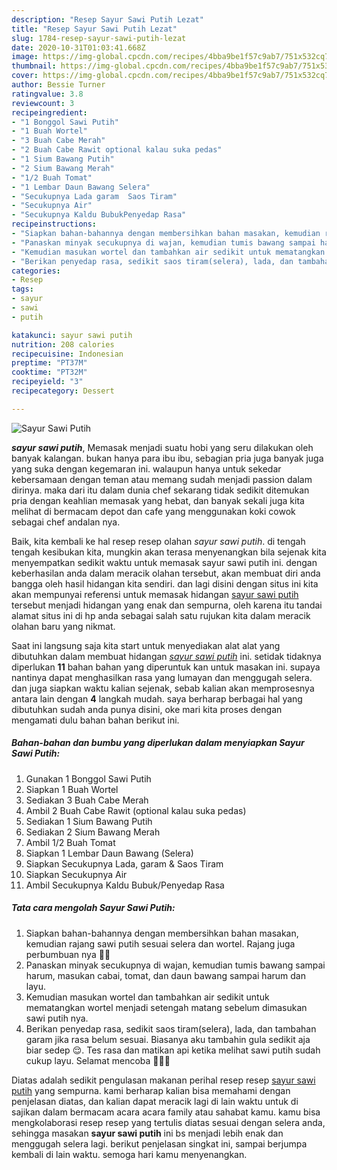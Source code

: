 ```yaml
---
description: "Resep Sayur Sawi Putih Lezat"
title: "Resep Sayur Sawi Putih Lezat"
slug: 1784-resep-sayur-sawi-putih-lezat
date: 2020-10-31T01:03:41.668Z
image: https://img-global.cpcdn.com/recipes/4bba9be1f57c9ab7/751x532cq70/sayur-sawi-putih-foto-resep-utama.jpg
thumbnail: https://img-global.cpcdn.com/recipes/4bba9be1f57c9ab7/751x532cq70/sayur-sawi-putih-foto-resep-utama.jpg
cover: https://img-global.cpcdn.com/recipes/4bba9be1f57c9ab7/751x532cq70/sayur-sawi-putih-foto-resep-utama.jpg
author: Bessie Turner
ratingvalue: 3.8
reviewcount: 3
recipeingredient:
- "1 Bonggol Sawi Putih"
- "1 Buah Wortel"
- "3 Buah Cabe Merah"
- "2 Buah Cabe Rawit optional kalau suka pedas"
- "1 Sium Bawang Putih"
- "2 Sium Bawang Merah"
- "1/2 Buah Tomat"
- "1 Lembar Daun Bawang Selera"
- "Secukupnya Lada garam  Saos Tiram"
- "Secukupnya Air"
- "Secukupnya Kaldu BubukPenyedap Rasa"
recipeinstructions:
- "Siapkan bahan-bahannya dengan membersihkan bahan masakan, kemudian rajang sawi putih sesuai selera dan wortel. Rajang juga perbumbuan nya 👍🏼"
- "Panaskan minyak secukupnya di wajan, kemudian tumis bawang sampai harum, masukan cabai, tomat, dan daun bawang sampai harum dan layu."
- "Kemudian masukan wortel dan tambahkan air sedikit untuk mematangkan wortel menjadi setengah matang sebelum dimasukan sawi putih nya."
- "Berikan penyedap rasa, sedikit saos tiram(selera), lada, dan tambahan garam jika rasa belum sesuai. Biasanya aku tambahin gula sedikit aja biar sedep 😌. Tes rasa dan matikan api ketika melihat sawi putih sudah cukup layu. Selamat mencoba 👍🏼✨"
categories:
- Resep
tags:
- sayur
- sawi
- putih

katakunci: sayur sawi putih 
nutrition: 208 calories
recipecuisine: Indonesian
preptime: "PT37M"
cooktime: "PT32M"
recipeyield: "3"
recipecategory: Dessert

---
```



![Sayur Sawi Putih](https://img-global.cpcdn.com/recipes/4bba9be1f57c9ab7/751x532cq70/sayur-sawi-putih-foto-resep-utama.jpg)

<b><i>sayur sawi putih</i></b>, Memasak menjadi suatu hobi yang seru dilakukan oleh banyak kalangan. bukan hanya para ibu ibu, sebagian pria juga banyak juga yang suka dengan kegemaran ini. walaupun hanya untuk sekedar kebersamaan dengan teman atau memang sudah menjadi passion dalam dirinya. maka dari itu dalam dunia chef sekarang tidak sedikit ditemukan pria dengan keahlian memasak yang hebat, dan banyak sekali juga kita melihat di bermacam depot dan cafe yang menggunakan koki cowok sebagai chef andalan nya.

Baik, kita kembali ke hal resep resep olahan <i>sayur sawi putih</i>. di tengah tengah kesibukan kita, mungkin akan terasa menyenangkan bila sejenak kita menyempatkan sedikit waktu untuk memasak sayur sawi putih ini. dengan keberhasilan anda dalam meracik olahan tersebut, akan membuat diri anda bangga oleh hasil hidangan kita sendiri. dan lagi disini dengan situs ini kita akan mempunyai referensi untuk memasak hidangan <u>sayur sawi putih</u> tersebut menjadi hidangan yang enak dan sempurna, oleh karena itu tandai alamat situs ini di hp anda sebagai salah satu rujukan kita dalam meracik olahan baru yang nikmat.




Saat ini langsung saja kita start untuk menyediakan alat alat yang dibutuhkan dalam membuat hidangan <u><i>sayur sawi putih</i></u> ini. setidak tidaknya diperlukan <b>11</b> bahan bahan yang diperuntuk kan untuk masakan ini. supaya nantinya dapat menghasilkan rasa yang lumayan dan menggugah selera. dan juga siapkan waktu kalian sejenak, sebab kalian akan memprosesnya antara lain dengan <b>4</b> langkah mudah. saya berharap berbagai hal yang dibutuhkan sudah anda punya disini, oke mari kita proses dengan mengamati dulu bahan bahan berikut ini.

<!--inarticleads1-->

##### Bahan-bahan dan bumbu yang diperlukan dalam menyiapkan Sayur Sawi Putih:

1. Gunakan 1 Bonggol Sawi Putih
1. Siapkan 1 Buah Wortel
1. Sediakan 3 Buah Cabe Merah
1. Ambil 2 Buah Cabe Rawit (optional kalau suka pedas)
1. Sediakan 1 Sium Bawang Putih
1. Sediakan 2 Sium Bawang Merah
1. Ambil 1/2 Buah Tomat
1. Siapkan 1 Lembar Daun Bawang (Selera)
1. Siapkan Secukupnya Lada, garam &amp; Saos Tiram
1. Siapkan Secukupnya Air
1. Ambil Secukupnya Kaldu Bubuk/Penyedap Rasa




<!--inarticleads2-->

##### Tata cara mengolah Sayur Sawi Putih:

1. Siapkan bahan-bahannya dengan membersihkan bahan masakan, kemudian rajang sawi putih sesuai selera dan wortel. Rajang juga perbumbuan nya 👍🏼
1. Panaskan minyak secukupnya di wajan, kemudian tumis bawang sampai harum, masukan cabai, tomat, dan daun bawang sampai harum dan layu.
1. Kemudian masukan wortel dan tambahkan air sedikit untuk mematangkan wortel menjadi setengah matang sebelum dimasukan sawi putih nya.
1. Berikan penyedap rasa, sedikit saos tiram(selera), lada, dan tambahan garam jika rasa belum sesuai. Biasanya aku tambahin gula sedikit aja biar sedep 😌. Tes rasa dan matikan api ketika melihat sawi putih sudah cukup layu. Selamat mencoba 👍🏼✨




Diatas adalah sedikit pengulasan makanan perihal resep resep <u>sayur sawi putih</u> yang sempurna. kami berharap kalian bisa memahami dengan penjelasan diatas, dan kalian dapat meracik lagi di lain waktu untuk di sajikan dalam bermacam acara acara family atau sahabat kamu. kamu bisa mengkolaborasi resep resep yang tertulis diatas sesuai dengan selera anda, sehingga masakan <b>sayur sawi putih</b> ini bs menjadi lebih enak dan menggugah selera lagi. berikut penjelasan singkat ini, sampai berjumpa kembali di lain waktu. semoga hari kamu menyenangkan.
